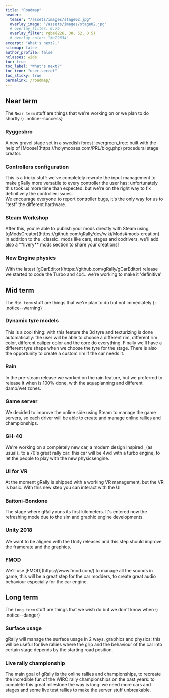```yaml
---
title: "Roadmap"
header:
  teaser: "/assets/images/stage02.jpg"
  overlay_image: "/assets/images/stage02.jpg"
  # overlay_filter: 0.75
  overlay_filter: rgba(226, 38, 52, 0.5)
  # overlay_color: "#e22634"
excerpt: "What's next?."
sitemap: false
author_profile: false
nclasses: wide
toc: true
toc_label: "What's next?"
toc_icon: "user-secret"
toc_sticky: true
permalink: /roadmap/
---
```

## Near term
The `Near term` stuff are things that we're working on or we plan to do shortly
{: .notice--success}

### Ryggesbro
<div id="container90" class="gRally-progress"></div>
A new gravel stage set in a swedish forest :evergreen_tree: built with the help of [Moose](https://holymooses.com/PRL/blog.php) procedural stage creator.

### Controllers configuration
<div id="container85" class="gRally-progress"></div>
This is a tricky stuff: we've completely rewrote the input management to make gRally more versatile to
every controller the user has;
unfortunately this took us more time than expected: but we're on the right way to fix definitively
the controller issues. <br>We encourage everyone to report controller bugs, it's the only way for us to "test" the different hardware.

### Steam Workshop
<div id="container80" class="gRally-progress"></div>
After this, you're able to publish your mods directly with Steam using [gModsCreator](https://github.com/gRally/dev/wiki/Mods#mods-creation)
In addition to the _classic_ mods like cars, stages and codrivers, we'll add also a **livery** mods section to share your creations!

### New Engine physics
<div id="container75" class="gRally-progress"></div>
With the latest [gCarEditor](https://github.com/gRally/gCarEditor) release we started to code the Turbo and 4x4.. we're working to make it 'definitive'



## Mid term
The `Mid term` stuff are things that we're plan to do but not immediately
{: .notice--warning}

### Dynamic tyre models
<div id="container70" class="gRally-progress"></div>
This is a cool thing: with this feature the 3d tyre and texturizing is done automatically: the user will be
able to choose a different rim, different rim color, different caliper color and the core do everything.
Finally we'll have a different tyre shape when we choose the tyre for the stage.
There is also the opportunity to create a custom rim if the car needs it.

### Rain
<div id="container65" class="gRally-progress"></div>
In the pre-steam release we worked on the rain feature, but we preferred to release it when is 100% done, 
with the aquaplanning and different damp/wet zones.

### Game server
<div id="container60" class="gRally-progress"></div>
We decided to improve the online side using Steam to manage the game servers, so each driver will be
able to create and manage online rallies and championships.

### GH-40
<div id="container55" class="gRally-progress"></div>
We're working on a completely new car, a modern design inspired _(as usual)_ to a 70's great rally car: this car will be 4wd with a turbo engine, to let the people to play with the new physicsengine.

### UI for VR
<div id="container35" class="gRally-progress"></div>
At the moment gRally is shipped with a working VR management, but the VR is basic.
With this new step you can interact with the UI

### Baitoni-Bondone
<div id="container30" class="gRally-progress"></div>
The stage where gRally runs its first kilometers. It's entered now the refreshing mode due to the sim and graphic engine developments.

### Unity 2018
<div id="container25" class="gRally-progress"></div>
We want to be aligned with the Unity releases and this step should improve the framerate and the graphics.

### FMOD
<div id="container20" class="gRally-progress"></div>
We'll use [FMOD](https://www.fmod.com/) to manage all the sounds in game, this will be a great step for the
car modders, to create great audio behaviour especially for the car engine.



## Long term
The `Long term` stuff are things that we wish do but we don't know when
{: .notice--danger}

### Surface usage
<div id="container15" class="gRally-progress"></div>
gRally will manage the surface usage in 2 ways, graphics and physics: this will be useful for live rallies
where the grip and the behaviour of the car into certain stage depends by the starting road position.

### Live rally championship
<div id="container10" class="gRally-progress"></div>
The main goal of gRally is the online rallies and championships, to recreate the incredible fun of the
WIRC rally championships on the past years: to complete this great milestone the way is long: we need
more cars and stages and some live test rallies to make the server stuff unbreakable.
